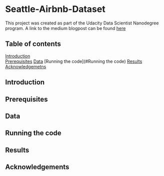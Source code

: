 # Seattle-Airbnb-Dataset
This project was created as part of the Udacity Data Scientist Nanodegree program. A link to the medium blogpost can be found [here](https://github.com/user/repo/blob/branch/other_file.md)

## Table of contents
[Introduction](#Introduction) <br />
[Prerequisites](#Prerequisites)
[Data](#Data)
[Running the code](#Running the code)
[Results](#Results)
[Acknowledgemetns](#Acknowledgements)

## Introduction



## Prerequisites


## Data


## Running the code



## Results



## Acknowledgements
